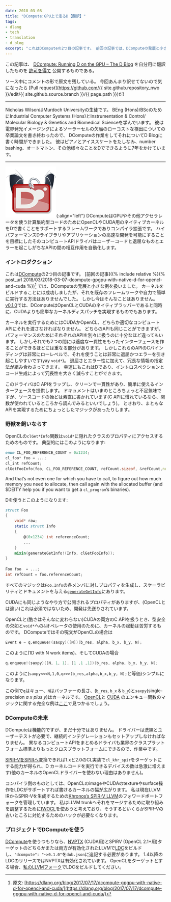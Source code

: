 ```yaml
---
date: 2018-03-08
title: "DCompute:GPU上で走るD【翻訳】"
tags:
- dlang
- tech
- translation
- d_blog
excerpt: "これはDComputeの2つ目の記事です。 前回の記事では、DComputeの発展と小さな例を扱いました。 カーネルをビルドすることには成功しましたが、それを既存のフレームワークや自力で簡単に実行する方法はありませんでした。 しかし今はそんなことはありません。"
---
```



この記事は、
[DCompute: Running D on the GPU – The D Blog](https://dlang.org/blog/2017/10/30/d-compute-running-d-on-the-gpu/)
を自分用に翻訳したものを
[許可を得て](http://dlang.org/blog/2017/06/16/life-in-the-fast-lane/#comment-1631)
公開するものである。

ソース中にコメントの形で原文を残している。
今回あんまり訳せてないので気になったら
[Pull request](https://github.com/{{ site.github.repository_nwo }}/edit/{{ site.github.source.branch }}/{{ page.path }})だ!

---

<!-- _Nicholas Wilson is a student at Murdoch University, studying for his BEng (Hons)/BSc in Industrial Computer Systems (Hons) and Instrumentation & Control/ Molecular Biology & Genetics and Biomedical Science. He just finished his thesis on low-cost defect detection of solar cells by electroluminescence imaging, which gives him time to work on DCompute and write about it for the D Blog.He plays the piano, ice skates, and has spent 7 years putting D to use on number bashing, automation, and anything else that he could make a computer do for him._ -->

Nicholas WilsonはMurdoch Universityの生徒です。
BEng (Hons)/BScのためにIndustrial Computer Systems (Hons)とInstrumentation & Control/ Molecular Biology & Genetics and Biomedical Scienceを学んでいます。
彼は電界発光イメージングによるソーラーセルの欠陥のローコストな検出についての卒業論文を書き終わったので、
DComputeの作業をしてそれについてD Blogに書く時間ができました。
彼はピアノとアイススケートをたしなみ、number bashing、オートマトン、その他様々なことをDでできるように7年をかけています。

---

<!-- ![](https://i1.wp.com/dlang.org/blog/wp-content/uploads/2017/07/ldc.png?resize=160%2C160)
DCompute is a framework and compiler extension to support writing native kernels for OpenCL and CUDA in D to utilize GPUs and other accelerators for computationally intensive code. Its compute API drivers automate the interactions between user code and the tedious and error prone APIs with the goal of enabling the rapid development of high performance D libraries and applications. -->

![ldc](/assets/2018/03/ldc.png){:align="left"}
DComputeはGPUやその他アクセラレータを使う計算集約型コードのためにOpenCLやCUDA用のネイティブカーネルをDで書くことをサポートするフレームワークでありコンパイラ拡張です。
ハイパフォーマンスDライブラリやアプリケーションの高速な開発を可能にすることを目標にしたそのコンピュートAPIドライバはユーザーコードと退屈なものとエラーを起こしがちなAPIの間の相互作用を自動化します。

<!-- ### Introduction -->

### イントロダクション

<!-- This is the second article on [DCompute](https://github.com/libmir/dcompute). In the [previous article](https://dlang.org/blog/2017/07/17/dcompute-gpgpu-with-native-d-for-opencl-and-cuda/), we looked at the development of DCompute and some trivial examples. While we were able to successfully build kernels, there was no way to run them short of using them with an existing framework or doing everything yourself. This is no longer the case. As of [v0.1.0](https://github.com/libmir/dcompute/releases/tag/v0.1.0), DCompute now comes with native wrappers for both OpenCL and CUDA, enabling kernel dispatch as easily as CUDA. -->

これは[DCompute](https://github.com/libmir/dcompute)の2つ目の記事です。
[前回の記事]({% include relative %}{% post_url 2018/03/2018-03-07-dcompute-gpgpu-with-native-d-for-opencl-and-cuda %})[^1]
では、DComputeの発展と小さな例を扱いました。
カーネルをビルドすることには成功しましたが、それを既存のフレームワークや自力で簡単に実行する方法はありませんでした。
しかし今はそんなことはありません。
[v0.1.0](https://github.com/libmir/dcompute/releases/tag/v0.1.0)では、DComputeはOpenCLとCUDAのネイティブラッパーであると同時に、CUDAよりも簡単なカーネルディスパッチを実現するものでもあります。

[^1]: 原文: [https://dlang.org/blog/2017/07/17/dcompute-gpgpu-with-native-d-for-opencl-and-cuda/](https://dlang.org/blog/2017/07/17/dcompute-gpgpu-with-native-d-for-opencl-and-cuda/)

<!-- In order to run a kernel we need to pass it off to the appropriate compute API, either CUDA or OpenCL. While these APIs both try to achieve similar things they are different enough that to squeeze that last bit of performance out of them you need to treat each API separately. But there is sufficient overlap that we can make the interface reasonably consistent between the two. The C bindings to these APIs, however, are very low level and trying to use them is very tedious and extremely prone to error (yay `void*`).   -->
<!-- In addition to the tedium and error proneness, you have to redundantly specify a lot of information, which further compounds the problem. Fortunately this is D and we can remove a lot of the redundancy through introspection and code generation. -->

カーネルを実行するためにはCUDAかOpenCL、どちらか適切なコンピュートAPIにそれを渡さなければなりません。
どちらのAPIも同じことができますが、パフォーマンスのためにそれぞれのAPIを別々に扱うのに十分なほど違ってもいます。
しかしそれでも2つの間には適度な一貫性をもったインターフェースを作ることができるほどには重なる部分があります。
しかしこれらのAPIのCバインディングは非常にローレベルで、それを使うことは非常に退屈かつエラーを引き起こしやすいです(yay `void*`)。
退屈さとエラー性に加えて、冗長な情報の指定法が組み合わさってきます。
幸運にもこれはDであり、イントロスペクションとコード生成によって冗長性を大きく減らすことができます。

<!-- The drivers wrap the C API, providing a clean and consistent interface that’s easy to use. While the documentation is a little sparse at the moment, the source code is for the most part straightforward (if you’re familiar with the C APIs, looking where a function is used is a good place to start). There is the occasional piece of magic to achieve a sane API. -->

このドライバはC APIをラップし、クリーンで一貫性があり、簡単に使えるインターフェースを提供します。
ドキュメントはいまのところちょっと不足気味ですが、ソースコードの殆どは素直に書かれています(C APIに慣れているなら、関数が使われているところから読んでみるといいでしょう)。
ときおり、まともなAPIを実現するためにちょっとしたマジックがあったりします。

<!-- ### Taming the beasts -->

### 野獣を飼いならす

<!-- OpenCL’s `clGet*Info` functions are the way to access properties of the class hidden behind the `void*`. A typical call looks like -->

OpenCLの`clGet*Info`関数は`void*`に隠れたクラスのプロパティにアクセスするためのものです。
典型的にはこのようになります:

```d
enum CL_FOO_REFERENCE_COUNT = 0x1234;
cl_foo* foo = ...; 
cl_int refCount;
clGetFooInfo(foo, CL_FOO_REFERENCE_COUNT, refCount.sizeof, &refCount,null);
```

<!-- And that’s not even one for which you have to call, to figure out how much memory you need to allocate, then call again with the allocated buffer (and $DEITY help you if you want to get a `cl_program`’s binaries). -->

And that’s not even one for which you have to call, to figure out how much memory you need to allocate, then call again with the allocated buffer (and $DEITY help you if you want to get a `cl_program`’s binaries).

<!-- Using D, I have been able to turn that into this: -->

Dを使うとこのようになります:

```d
struct Foo
{
    void* raw;
    static struct Info
    {
        @(0x1234) int referenceCount;
        ...
    }
    mixin(generateGetInfo!(Info, clGetFooInfo));
}

Foo foo  = ...;
int refCount = foo.referenceCount;
```

<!-- All the magic is in [`generateGetInfo`](https://github.com/libmir/dcompute/blob/master/source/dcompute/driver/ocl/util.d) to generate a property for each member in `Foo.Info`, enabling much better scalability and bonus documentation. -->

すべてのマジックは`Foo.Info`の各メンバに対しプロパティを生成し、スケーラビリティとドキュメントを与える[`generateGetInfo`](https://github.com/libmir/dcompute/blob/master/source/dcompute/driver/ocl/util.d)にあります。

<!-- CUDA also has properties exposed in a similar manner, however they are not essential (unlike OpenCL) for getting things done so their development has been deferred. -->

CUDAにも同じようなやり方で公開されるプロパティがありますが、(OpenCLとは違い)これは必須ではないため、開発は先送りされています。

<!-- Launching a kernel is a large point of pain when dealing with the C API of both OpenCL and (only marginally less horrible) CUDA, due to the complete lack of type safety and having to use the `&` operator into a `void*` far too much. In DCompute this incantation simply becomes -->

OpenCLと(酷さはそんなに変わらない)CUDAの両方のC APIを扱うとき、型安全の欠如と`void*`への`&`オペレータの使用のために、カーネルの起動は苦労するものです。
DComputeではその呪文がOpenCLの場合は

```d
Event e = q.enqueue!(saxpy)([N])(b_res, alpha, b_x, b_y, N);
```

<!-- for OpenCL (1D with N work items), and -->

このように(1D with N work items)、そしてCUDAの場合

```d
q.enqueue!(saxpy)([N, 1, 1], [1 ,1 ,1])(b_res, alpha, b_x, b_y, N);
```

<!-- for CUDA (equivalent to `saxpy<<<N,1,0,q>>>(b_res,alpha,b_x,b_y, N);`) -->
このように(`saxpy<<<N,1,0,q>>>(b_res,alpha,b_x,b_y, N);`と等価)シンプルになります。

<!-- Where `q` is a queue, `N` is the length of buffers (`b_res`, `b_x` & `b_y`) and `saxpy` (single-precision _a x plus y_) is the kernel in this example. A full example may be found [here](https://github.com/libmir/dcompute/blob/master/source/dcompute/tests/main.d), along with the magic that drives the [OpenCL](https://github.com/libmir/dcompute/blob/4182fb8e1b2532adee2c6af3859856cc45cad85e/source/dcompute/driver/ocl/queue.d#L79) and [CUDA](https://github.com/libmir/dcompute/blob/4182fb8e1b2532adee2c6af3859856cc45cad85e/source/dcompute/driver/cuda/queue.d#L60) enqueue functions. -->

この例で`q`はキュー、`N`はバッファーの長さ、(`b_res`, `b_x` & `b_y`)と`saxpy`(single-precision _a x plus y_)はカーネルです。
[OpenCL](https://github.com/libmir/dcompute/blob/4182fb8e1b2532adee2c6af3859856cc45cad85e/source/dcompute/driver/ocl/queue.d#L79)と
[CUDA](https://github.com/libmir/dcompute/blob/4182fb8e1b2532adee2c6af3859856cc45cad85e/source/dcompute/driver/cuda/queue.d#L60)
のエンキュー関数のマジックに関する完全な例は[ここ](https://github.com/libmir/dcompute/blob/master/source/dcompute/tests/main.d)で見つかるでしょう。

<!-- ### The future of DCompute -->

### DComputeの未来

<!-- While DCompute is functional, there is still much to do. The drivers still need some polish and user testing, and I need to set up continuous integration. A driver that unifies the different compute APIs is also in the works so that we can be even more cross-platform than the industry cross-platform standard. -->

DComputeは機能的ですが、まだ十分ではありません。
ドライバーは洗練とユーザーテストが必要で、継続的インテグレーションもセットアップしなければなりません。
異なるコンピュートAPIをまとめるドライバも業界のクラスプラットフォーム標準よりもっとクロスプラットフォームにできるので、作業中です。

<!-- Being able to convert [SPIR-V into SPIR](https://www.khronos.org/spir/) would enable targeting `cl_khr_spir`-capable 1.x and 2.0 CL implementations, dramatically increasing the number of devices that can run D kernel code (there’s nothing stopping you using the OpenCL driver for other kernels though). -->

[SPIR-VをSPIRへ](https://www.khronos.org/spir/)変換できれば1.xと2.0のCL実装で`cl_khr_spir`をターゲットにする能力が得られ、D カーネルコードを実行できるデバイスの数は急激に増えます(他のカーネルのOpenCLドライバーを使わない理由はありません)。

<!-- On the compiler side of things, supporting OpenCL image and CUDA texture & surface operations in LDC would increase the applicability of the kernels that could be written.   -->
<!-- I currently maintain a forward-ported fork of [Khronos’s SPIR-V LLVM](https://github.com/KhronosGroup/SPIRV-LLVM) to generate SPIR-V from LLVM IR. I plan to use [IWOCL](http://www.iwocl.org/) to coordinate efforts to merge it into the LLVM trunk, and in doing so, remove the need for some of the hacks in place to deal with the oddities of the SPIR-V backend. -->

コンパイラ側のものとしては、OpenCLのimageやCUDAのtextureやsurface操作をLDCがサポートすれば書けるカーネルの幅が広がります。
私は現在LLVM IRからSPIR-Vを生成するための[Khronos’s SPIR-V LLVM](https://github.com/KhronosGroup/SPIRV-LLVM)のフォワードポートフォークを管理しています。
私はLLVM trunkへそれをマージするために取り組みを調整するために[IWOCL](http://www.iwocl.org/)を使おうと考えており、そうするといくらかSPIR-Vの古いところに対処するためのハックが必要なくなります。

<!-- ### Using DCompute in your projects -->

### プロジェクトでDComputeを使う

<!-- If you want to use [DCompute](https://github.com/libmir/dcompute), you’ll need a recent [LDC](https://github.com/ldc-developers/ldc) built against LLVM with the [NVPTX](https://llvm.org/docs/NVPTXUsage.html) (for CUDA) and/or SPIRV (for OpenCL 2.1+) targets enabled and should add `"dcompute": "~>0.1.0"` to your `dub.json`. LDC 1.4+ releases have NVPTX enabled. If you want to target OpenCL, you’ll need to build LDC yourself against [my fork of LLVM](https://github.com/thewilsonator/llvm/tree/compute). -->

[DCompute](https://github.com/libmir/dcompute)を使うつもりなら、[NVPTX](https://llvm.org/docs/NVPTXUsage.html) (CUDA用)とSPIRV (OpenCL 2.1+用)ターゲットのどちらかまたは両方が有効化されたLLVMで[LDC](https://github.com/ldc-developers/ldc)をビルドし、`"dcompute": "~>0.1.0"`を`dub.json`に追記する必要があります。
1.4以降のLDCのリリースではNVPTXは有効化されています。
OpenCLをターゲットとする場合、[私のLLVMフォーク](https://github.com/thewilsonator/llvm/tree/compute)でLDCをビルドしてください。